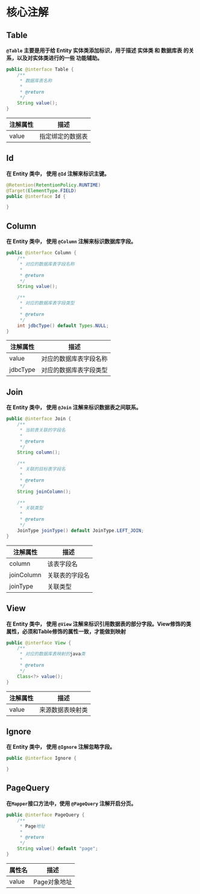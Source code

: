 # 核心注解

## Table

**`@Table` 主要是用于给 Entity 实体类添加标识，用于描述 实体类 和 数据库表 的关系，以及对实体类进行的一些 功能辅助。**

```java
public @interface Table {
    /**
     * 数据库表名称
     *
     * @return
     */
    String value();
}

```

| 注解属性 | 描述             |
| -------- | ---------------- |
| value    | 指定绑定的数据表 |

## Id

**在 Entity 类中， 使用 `@Id` 注解来标识主键。**

```java
@Retention(RetentionPolicy.RUNTIME)
@Target(ElementType.FIELD)
public @interface Id {

}
```

## Column

**在 Entity 类中， 使用 `@Column` 注解来标识数据库字段。**

```java
public @interface Column {
    /**
     * 对应的数据库表字段名称
     *
     * @return
     */
    String value();

    /**
     * 对应的数据库表字段类型
     *
     * @return
     */
    int jdbcType() default Types.NULL;
}
```

| 注解属性 | 描述                   |
| -------- | ---------------------- |
| value    | 对应的数据库表字段名称 |
| jdbcType | 对应的数据库表字段类型 |

## Join

**在 Entity 类中， 使用 `@Join` 注解来标识数据表之间联系。**

```java
public @interface Join {
    /**
     * 当前表关联的字段名
     *
     * @return
     */
    String column();

    /**
     * 关联的目标表字段名
     *
     * @return
     */
    String joinColumn();

    /**
     * 关联类型
     *
     * @return
     */
    JoinType joinType() default JoinType.LEFT_JOIN;
}
```

| 注解属性   | 描述           |
| ---------- | -------------- |
| column     | 该表字段名     |
| joinColumn | 关联表的字段名 |
| joinType   | 关联类型       |

## View

**在 Entity 类中， 使用 `@View` 注解来标识引用数据表的部分字段。View修饰的类属性，必须和Table修饰的属性一致，才能做到映射**

```java
public @interface View {
    /**
     * 对应的数据库表映射的java类
     *
     * @return
     */
    Class<?> value();
}
```

| 注解属性 | 描述             |
| -------- | ---------------- |
| value    | 来源数据表映射类 |

## Ignore

**在 Entity 类中， 使用 `@Ignore` 注解忽略字段。**

```java
public @interface Ignore {

}
```

## PageQuery

**在`Mapper`接口方法中，使用 `@PageQuery` 注解开启分页。**

```java
public @interface PageQuery {
    /**
     * Page地址
     *
     * @return
     */
    String value() default "page";
}
```

| 属性名 | 描述         |
| ------ | ------------ |
| value  | Page对象地址 |

